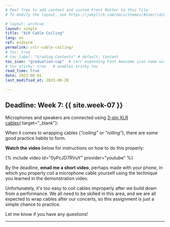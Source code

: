 ```yaml
---
# Feel free to add content and custom Front Matter to this file.
# To modify the layout, see https://jekyllrb.com/docs/themes/#overriding-theme-defaults

# layout: archive   
layout: single   
title: "XLR Cable Coiling"   
lang: en   
ref: midterm    
permalink: /xlr-cable-coiling/   
# toc: true  
# toc_label: "Grading Contents" # default: Content
toc_icon: "graduation-cap"  # corr esponding Font Awesome icon name without the "fa" prefix
# toc_sticky: true   # enables sticky toc  
read_time: true  
date: 2023-08-01  
last_modified_at: 2023-08-28  

---
```


## Deadline: Week 7: {{ site.week-07 }}  

Microphones and speakers are connected using [3-pin XLR cables](https://www.google.com/search?q=xlr+cable&sca_esv=571840155&tbm=isch&sxsrf=AM9HkKl7SE-2oID6ZJbkkx17KCT-LoPdMQ:1696851973303&source=lnms&sa=X&ved=0ahUKEwjd6OqY8uiBAxWbQ_EDHbo7CQUQ0pQJCKIJ&biw=1569&bih=939&dpr=2.2){:target="_blank"}:   

When it comes to wrapping cables (_“coiling”_ or _“rolling”_), there are some good practice habits to form.  

**Watch the video** below for instructions on how to do this properly:  

{% include video id="0yPcJD7RVuY" provider="youtube" %}

By the deadline, **email me a short video**, perhaps made with your phone, in which you properly coil a microphone cable yourself using the technique you learned in the demonstration video.  

Unfortunately, it's too easy to coil cables improperly after we build down from a performance. We all need to be skilled in this area, and we are all expected to wrap cables after our concerts, so this assignment is just a simple chance to practice.   

Let me know if you have any questions!  

* * *    
